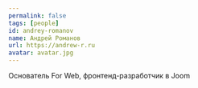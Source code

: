 ```yaml
---
permalink: false
tags: [people]
id: andrey-romanov
name: Андрей Романов
url: https://andrew-r.ru
avatar: avatar.jpg
---
```

Основатель For Web, фронтенд-разработчик в Joom

